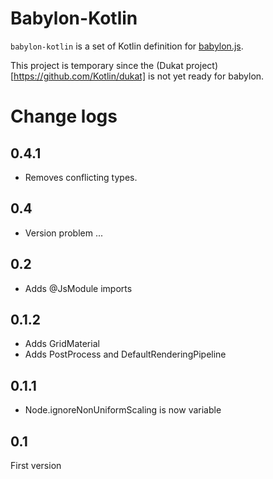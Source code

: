 # Babylon-Kotlin

`babylon-kotlin` is a set of Kotlin definition for [babylon.js](https://www.babylonjs.com).

This project is temporary since the (Dukat project)[https://github.com/Kotlin/dukat] is not yet ready for babylon.


# Change logs

## 0.4.1

- Removes conflicting types.

## 0.4

- Version problem ... 

## 0.2

- Adds @JsModule imports

## 0.1.2

- Adds GridMaterial
- Adds PostProcess and DefaultRenderingPipeline

## 0.1.1

- Node.ignoreNonUniformScaling is now variable

## 0.1

First version
